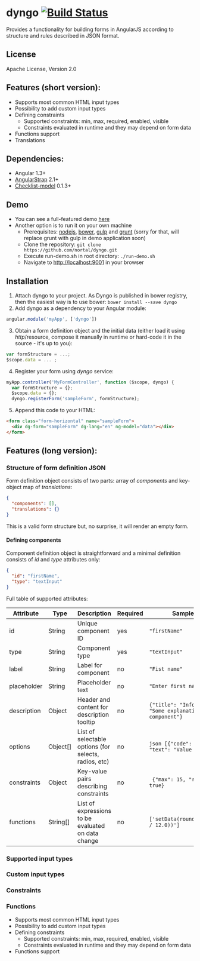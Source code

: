 # dyngo [![Build Status](https://travis-ci.org/nortal/dyngo.svg?branch=master)](https://travis-ci.org/nortal/dyngo)

Provides a functionality for building forms in AngularJS according to structure and rules described in JSON format.

## License
Apache License, Version 2.0

## Features (short version):
* Supports most common HTML input types
* Possibility to add custom input types
* Defining constraints
  * Supported constraints: min, max, required, enabled, visible
  * Constraints evaluated in runtime and they may depend on form data
* Functions support
* Translations

## Dependencies:
* Angular 1.3+
* [AngularStrap](http://mgcrea.github.io/angular-strap/) 2.1+
* [Checklist-model](http://vitalets.github.io/checklist-model/) 0.1.3+

## Demo
* You can see a full-featured demo [here](http://nortal.github.io/dyngo) 
* Another option is to run it on your own machine
  * Prerequisites: [nodejs](https://nodejs.org/), [bower](http://bower.io/#install-bower), [gulp](https://github.com/gulpjs/gulp/blob/master/docs/getting-started.md) and [grunt](http://gruntjs.com/getting-started) (sorry for that, will replace grunt with gulp in demo application soon)
  * Clone the repository: `git clone https://github.com/nortal/dyngo.git`
  * Execute run-demo.sh in root directory: `./run-demo.sh`
  * Navigate to [http://localhost:9001](http://localhost:9001) in your browser
  
## Installation
1. Attach dyngo to your project. As Dyngo is published in bower registry, then the easiest way is to use bower:
`bower install --save dyngo`
2. Add dyngo as a dependency to your Angular module:
```js
angular.module('myApp', ['dyngo'])
```
3. Obtain a form definition object and the initial data (either load it using $http/$resource, compose it manually in runtime or hard-code it in the source - it's up to you):
```js
var formStructure = ...;
$scope.data = ... ;
```
4. Register your form using *dyngo* service:
```js
myApp.controller('MyFormController', function ($scope, dyngo) {
  var formStructure = {};
  $scope.data = {};
  dyngo.registerForm('sampleForm', formStructure);
```
5. Append this code to your HTML:
```html
<form class="form-horizontal" name="sampleForm">
  <div dg-form="sampleForm" dg-lang="en" ng-model="data"></div>
</form>
```

## Features (long version):
### Structure of form definition JSON
Form definition object consists of two parts: array of *components* and key-object map of *translations*:
```json
{
  "components": [],
  "translations": {}
}
```
This is a valid form structure but, no surprise, it will render an empty form.
#### Defining components
Component definition object is straightforward and a minimal definition consists of *id* and *type* attributes only:
```json
{
  "id": "firstName",
  "type": "textInput"
}
```
Full table of supported attributes:

| Attribute     | Type       | Description   | Required | Sample value                        |
| ------------- | ---------- | ------------- | -------- | -------------------------------
| id            | String     | Unique component ID  | yes| `"firstName"`
| type          | String     | Component type  | yes | `"textInput"`
| label         | String     | Label for component | no | `"Fist name"`
| placeholder   | String     | Placeholder text | no | `"Enter first name"`
| description   | Object     | Header and content for description tooltip  | no | `{"title": "Info", "content": "Some explanations about component"}`
| options       | Object[]   | List of selectable options (for selects, radios, etc) | no | `json [{"code": "valueA", "text": "Value A"} ]`
| constraints   | Object     | Key-value pairs describing constraints  | no | ` {"max": 15, "required": true}`
| functions     | String[]   | List of expressions to be evaluated on data change  | no | `['setData(round(annualSalary / 12.0))']`

### Supported input types
### Custom input types
### Constraints
### Functions
* Supports most common HTML input types
* Possibility to add custom input types
* Defining constraints
  * Supported constraints: min, max, required, enabled, visible
  * Constraints evaluated in runtime and they may depend on form data
* Functions support
